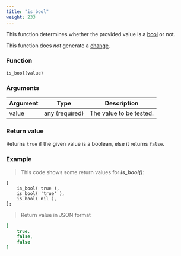 ```yaml
---
title: "is_bool"
weight: 233
---
```


This function determines whether the provided value is a [bool](../../../data-types/bool) or not.

This function does *not* generate a [change](../../../overview/changes).

### Function

`is_bool(value)`

### Arguments

Argument | Type | Description
-------- | ---- | -----------
value | any (required) | The value to be tested.

### Return value

Returns `true` if the given value is a boolean, else it returns `false`.

### Example

> This code shows some return values for ***is_bool()***:

```thingsdb,json_response
[
    is_bool( true ),
    is_bool( 'true' ),
    is_bool( nil ),
];
```

> Return value in JSON format

```json
[
    true,
    false,
    false
]
```
